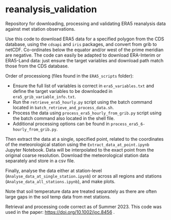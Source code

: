 # reanalysis_validation
Repository for downloading, processing and validating ERA5 reanalysis data against met station observations.

Use this code to download ERA5 data for a specified polygon from the CDS database, using the `cdsapi` and `iris` packages, and convert from grib to netCDF. Co-ordinates below the equator and/or west of the prime meridian are negative. The code can easily be adapted to download ERA-Interim or ERA5-Land data: just ensure the target variables and download path match those from the CDS database.

Order of processiong (files found in the `ERA5_scripts` folder):
* Ensure the full list of variables is correct in `era5_variables.txt` and define the target variables to be downloaded in `era5_grib_variable_info.txt`.
* Run the `retrieve_era5_hourly.py` script using the batch command located in `batch_retrieve_and_process_data.sh`.
* Process the data using `process_era5_hourly_from_grib.py` script using the batch command also located in the shell file.
* Additional processing options can be found in `process_era5_6-hourly_from_grib.py`.

Then extract the data at a single, specified point, related to the coordinates of the meteorological station using the `Extract_data_at_point.ipynb` Jupyter Notebook. Data will be interpolated to the exact point from the original coarse resolution. Download the meteorological station data separately and store in a csv file.

Finally, analyse the data either at station-level (`Analyse_data_at_single_station.ipynb`) or across all regions and stations (`Analyse_data_all_stations.ipynb`), and make plots.

Note that soil temperature data are treated separately as there are often large gaps in the soil temp data from met stations.

Retrieval and processing code correct as of Summer 2023. This code was used in the paper: https://doi.org/10.1002/joc.8456 .

